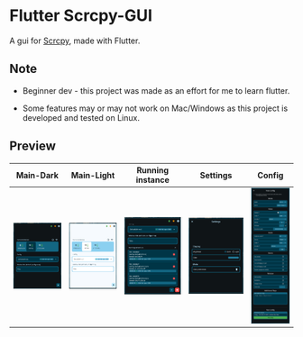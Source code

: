 # Flutter Scrcpy-GUI

A gui for [Scrcpy](https://github.com/Genymobile/scrcpy), made with Flutter.

## Note

- Beginner dev - this project was made as an effort for me to learn flutter.

- Some features may or may not work on Mac/Windows as this project is developed and tested on Linux.

## Preview

| Main-Dark  | Main-Light | Running instance | Settings | Config
| ------------- | ------------- | ------------- | ------------- | -------------
| ![alt text](screenshot/1-maindark.png)  | ![alt text](screenshot/2-mainlight.png)  | ![alt text](screenshot/3-runninginstance.png) | ![alt text](screenshot/4-settings.png) | ![alt text](screenshot/5-config.png)
